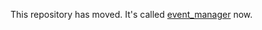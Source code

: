 This repository has moved. It's called [event_manager](https://github.com/JumpstartLab/event_manager) now.
